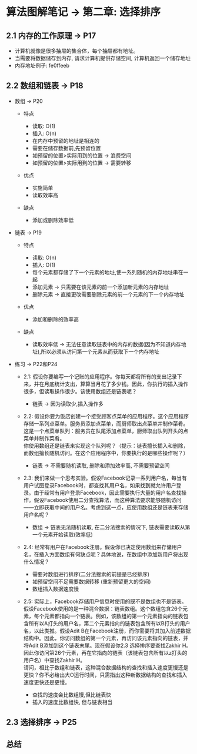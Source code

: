 # 算法图解笔记 -> 第二章: 选择排序

## 2.1 内存的工作原理 -> P17
   - 计算机就像是很多抽屉的集合体，每个抽屉都有地址。
   - 当需要将数据储存到内存, 请求计算机提供存储空间, 计算机返回一个储存地址
   - 内存地址例子: fe0ffeeb

## 2.2 数组和链表 -> P18
   - 数组 -> P20
       - 特点
           - 读取: O(1)
           - 插入: O(n)
           - 在内存中预留的地址是相连的
           - 需要在储存数据前,先预留位置
           - 如预留的位置>实际用到的位置 -> 浪费空间
           - 如预留的位置>实际用到的位置 -> 需要转移

       - 优点
           - 实施简单
           - 读取效率高
       
       - 缺点 
           - 添加或删除效率低
       
       
   - 链表  -> P19
       - 特点
           - 读取: O(n)
           - 插入: O(1)
           - 每个元素都存储了下一个元素的地址,使一系列随机的内存地址串在一起
           - 添加元素 -> 只需要在该元素的前一个添加新元素的内存地址
           - 删除元素 -> 直接更改需要删除元素的前一个元素的下一个内存地址
           
       - 优点
           - 添加和删除的效率高
       
       - 缺点
           - 读取效率低 -> 无法任意读取链表中的内存的数据(因为不知道内存地址),所以必须从访问第一个元素从而获取下一个内存地址
            
   - 练习 -> P22和P24
       - 2.1: 假设你要编写一个记账的应用程序。你每天都将所有的支出记录下来，并在月底统计支出，算算当月花了多少钱。因此，你执行的插入操作很多，但读取操作很少。该使用数组还是链表呢？
           - 链表 -> 因为读取少,插入操作多
           
       - 2.2: 假设你要为饭店创建一个接受顾客点菜单的应用程序。这个应用程序存储一系列点菜单。服务员添加点菜单，而厨师取出点菜单并制作菜肴。这是一个点菜单队列：服务员在队尾添加点菜单，厨师取出队列开头的点菜单并制作菜肴。<br>
               你使用数组还是链表来实现这个队列呢？（提示：链表擅长插入和删除，而数组擅长随机访问。在这个应用程序中，你要执行的是哪些操作呢？）
           - 链表 -> 不需要随机读取, 删除和添加效率高, 不需要预留空间
           
       - 2.3: 我们来做一个思考实验。假设Facebook记录一系列用户名，每当有用户试图登录Facebook时，都查找其用户名，如果找到就允许用户登录。由于经常有用户登录Facebook，因此需要执行大量的用户名查找操作。假设Facebook使用二分查找算法，而这种算法要求能够随机访问——立即获取中间的用户名。考虑到这一点，应使用数组还是链表来存储用户名呢？
           - 数组 -> 链表无法随机读取, 在二分法搜索的情况下, 链表需要读取从第一个元素开始读取(效率低)
           
       - 2.4: 经常有用户在Facebook注册。假设你已决定使用数组来存储用户名，在插入方面数组有何缺点呢？具体地说，在数组中添加新用户将出现什么情况？
           - 需要对数组进行排序(二分法搜索的前提是已经排序)
           - 如预留空间不足需要数据转移 (重新预留更大的空间)
           - 数组插入数据速度慢
          
       - 2.5: 实际上，Facebook存储用户信息时使用的既不是数组也不是链表。假设Facebook使用的是一种混合数据：链表数组。这个数组包含26个元素，每个元素都指向一个链表。例如，该数组的第一个元素指向的链表包含所有以A打头的用户名，第二个元素指向的链表包含所有以B打头的用户名，以此类推。假设Adit B在Facebook注册，而你需要将其加入前述数据结构中。因此，你访问数组的第一个元素，再访问该元素指向的链表，并将Adit B添加到这个链表末尾。现在假设你2.3 选择排序要查找Zakhir H。因此你访问第26个元素，再在它指向的链表（该链表包含所有以z打头的用户名）中查找Zakhir H。<br>
            请问，相比于数组和链表，这种混合数据结构的查找和插入速度更慢还是更快？你不必给出大O运行时间，只需指出这种新数据结构的查找和插入速度更快还是更慢。
           - 查找的速度会比数组慢,但比链表快
           - 插入的速度比数组快, 但与链表相当
       

## 2.3 选择排序 -> P25
       
           
## 总结